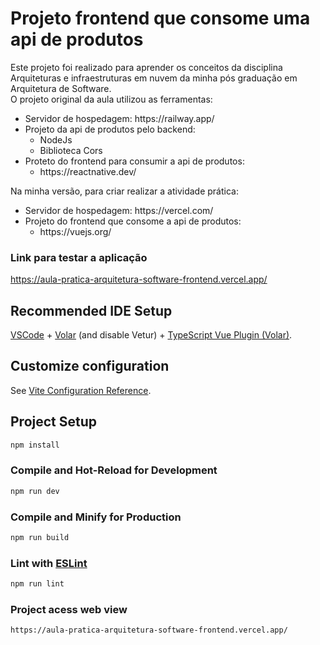 # Projeto frontend que consome uma api de produtos 

<p> 
  Este projeto foi realizado para aprender os conceitos da disciplina Arquiteturas e infraestruturas em nuvem da minha pós 
  graduação em Arquitetura de Software. <br/> 
  O projeto original da aula utilizou as ferramentas:
  <ul>
    <li>Servidor de hospedagem: https://railway.app/</li>
    <li>Projeto da api de produtos pelo backend: 
      <ul>
        <li>NodeJs</li>
        <li>Biblioteca Cors</li>
      </ul>
    <li>Proteto do frontend para consumir a api de produtos:
      <ul>
        <li>https://reactnative.dev/</li>
      </ul>
    </li>
  </ul>
</p>
<p>
  Na minha versão, para criar realizar a atividade prática:
  <ul>
    <li>Servidor de hospedagem: https://vercel.com/</li>
    <li>Projeto do frontend que consome a api de produtos:
      <ul>
        <li>https://vuejs.org/</li>
      </ul>
    </li>
  </ul>
</p>

### Link para testar a aplicação
https://aula-pratica-arquitetura-software-frontend.vercel.app/

## Recommended IDE Setup

[VSCode](https://code.visualstudio.com/) + [Volar](https://marketplace.visualstudio.com/items?itemName=Vue.volar) (and disable Vetur) + [TypeScript Vue Plugin (Volar)](https://marketplace.visualstudio.com/items?itemName=Vue.vscode-typescript-vue-plugin).

## Customize configuration

See [Vite Configuration Reference](https://vitejs.dev/config/).

## Project Setup

```sh
npm install
```

### Compile and Hot-Reload for Development

```sh
npm run dev
```

### Compile and Minify for Production

```sh
npm run build
```

### Lint with [ESLint](https://eslint.org/)

```sh
npm run lint
```

### Project acess web view
```
https://aula-pratica-arquitetura-software-frontend.vercel.app/
```
